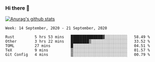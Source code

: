 ### Hi there 👋

[![Anurag's github stats](https://github-readme-stats.vercel.app/api?username=jinserrr&show_icons=true)](https://github.com/anuraghazra/github-readme-stats)


<!--START_SECTION:waka-->
```text
Week: 14 September, 2020 - 21 September, 2020

Rust         5 hrs 53 mins   ██████████████▓░░░░░░░░░░   58.49 % 
Other        3 hrs 22 mins   ████████▒░░░░░░░░░░░░░░░░   33.52 % 
TOML         27 mins         █░░░░░░░░░░░░░░░░░░░░░░░░   04.51 % 
TeX          9 mins          ▒░░░░░░░░░░░░░░░░░░░░░░░░   01.57 % 
Git Config   4 mins          ▒░░░░░░░░░░░░░░░░░░░░░░░░   00.79 % 
```
<!--END_SECTION:waka-->
